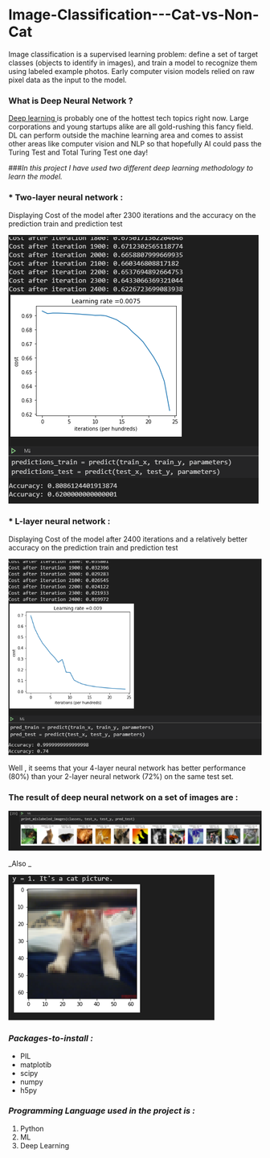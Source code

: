 # Image-Classification---Cat-vs-Non-Cat

Image classification is a supervised learning problem: define a set of target classes (objects to identify in images), and train a model to recognize them using labeled example photos. Early computer vision models relied on raw pixel data as the input to the model.

### What is Deep Neural Network ?
[Deep learning ](https://en.wikipedia.org/wiki/Deep_learning) is probably one of the hottest tech topics right now. Large corporations and young startups alike are all gold-rushing this fancy field. DL can perform outside the machine learning area and comes to assist other areas like computer vision and NLP so that hopefully AI could pass the Turing Test and Total Turing Test one day!

###_In this project I have used two different deep learning methodology to learn the model._

### * Two-layer neural network :

Displaying Cost of the model after 2300 iterations and the accuracy on the prediction train and prediction test 

![Alt Text](images/imag3.png)

### * L-layer neural network :

Displaying Cost of the model after 2400 iterations and a relatively better accuracy on the prediction train and prediction test 

![Alt Text](images/imag4.png)

Well , it seems that your 4-layer neural network has better performance (80%) than your 2-layer neural network (72%) on the same test set.

### The result of deep neural network on a set of images are :

![Alt Text](images/imag5.png)

_Also _

![Alt Text](images/imag_f.png)

### _Packages-to-install :_

 * PIL
 * matplotib
 * scipy
 * numpy
 * h5py
 
 ### _Programming Language used in the project is :_
1. Python 
2. ML
3. Deep Learning
